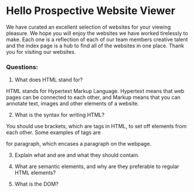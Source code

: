 # Hello Prospective Website Viewer

We have curated an excellent selection of websites for your viewing pleasure. We hope you will enjoy the websites we have worked tirelessly to make. Each one is a reflection of each of our team members creative talent and the index page is a hub to find all of the websites in one place. Thank you for visiting our websites.

### Questions:
1. What does HTML stand for?

HTML stands for Hypertext Markup Language. Hypertext means that web pages can be connected to each other, and Markup means that you can annotate text, images and other elements of a website.

2. What is the syntax for writing HTML?

You should use brackets, which are tags in HTML, to set off elements from each other. Some examples of tags are <p> for paragraph, which encases a paragraph on the webpage.

3. Explain what <head> and <body> are and what they should contain.


4. What are semantic elements, and why are they preferable to regular HTML elements?


5. What is the DOM?
